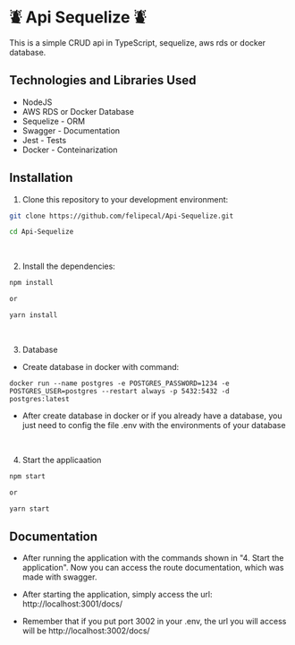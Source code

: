 # ⛇ Api Sequelize ⛇

This is a simple CRUD api in TypeScript, sequelize, aws rds or docker database.

## Technologies and Libraries Used

- NodeJS
- AWS RDS or Docker Database
- Sequelize - ORM
- Swagger - Documentation
- Jest - Tests
- Docker - Conteinarization

## Installation

1. Clone this repository to your development environment:

```bash
git clone https://github.com/felipecal/Api-Sequelize.git

cd Api-Sequelize
```

<br>

2. Install the dependencies:

```bash
npm install

or

yarn install
```

<br>

3. Database

- Create database in docker with command:

```
docker run --name postgres -e POSTGRES_PASSWORD=1234 -e POSTGRES_USER=postgres --restart always -p 5432:5432 -d postgres:latest
```

- After create database in docker or if you already have a database, you just need to config the file .env with the environments of your database

<br>

4. Start the applicaation

```bash
npm start

or

yarn start

```

## Documentation

- After running the application with the commands shown in "4. Start the application". Now you can access the route documentation, which was made with swagger.

- After starting the application, simply access the url: http://localhost:3001/docs/

- Remember that if you put port 3002 in your .env, the url you will access will be http://localhost:3002/docs/

